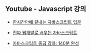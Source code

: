 ## Youtube - Javascript 강의

- [한시간만에 끝내는 자바스크립트 입문](https://www.youtube.com/watch?v=hLhHFiwhRfA)

- [진짜 웹개발로 배우는 자바스크립트](https://www.youtube.com/watch?v=8rv8GTgYYrU&list=PLfLgtT94nNq0svPBSslzReYKbZRuv_-NK)

- [자바스크립트 중급 강좌: 140분 완성](https://www.youtube.com/watch?v=4_WLS9Lj6n4)